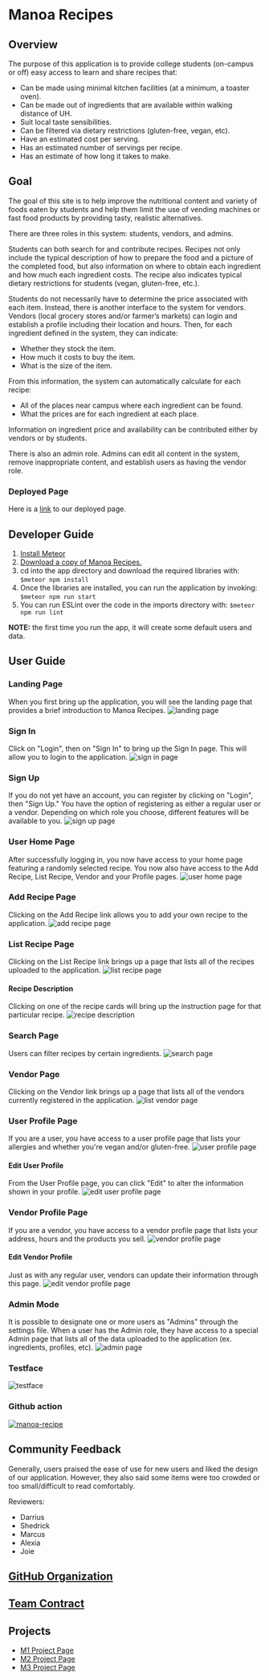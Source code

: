 # Manoa Recipes

## Overview

The purpose of this application is to provide college students (on-campus or off) easy access to learn and share recipes that:
- Can be made using minimal kitchen facilities (at a minimum, a toaster oven).
- Can be made out of ingredients that are available within walking distance of UH.
- Suit local taste sensibilities.
- Can be filtered via dietary restrictions (gluten-free, vegan, etc).
- Have an estimated cost per serving.
- Has an estimated number of servings per recipe.
- Has an estimate of how long it takes to make.

## Goal
The goal of this site is to help improve the nutritional content and variety of foods eaten by students and help them limit the use of vending machines or fast food products by providing tasty, realistic alternatives.

There are three roles in this system: students, vendors, and admins.

Students can both search for and contribute recipes. Recipes not only include the typical description of how to prepare the food and a picture of the completed food, but also information on where to obtain each ingredient and how much each ingredient costs. The recipe also indicates typical dietary restrictions for students (vegan, gluten-free, etc.).

Students do not necessarily have to determine the price associated with each item. Instead, there is another interface to the system for vendors. Vendors (local grocery stores and/or farmer’s markets) can login and establish a profile including their location and hours. Then, for each ingredient defined in the system, they can indicate:
- Whether they stock the item.
- How much it costs to buy the item.
- What is the size of the item.

From this information, the system can automatically calculate for each recipe:
- All of the places near campus where each ingredient can be found.
- What the prices are for each ingredient at each place.

Information on ingredient price and availability can be contributed either by vendors or by students.

There is also an admin role. Admins can edit all content in the system, remove inappropriate content, and establish users as having the vendor role.

### Deployed Page
Here is a [link](https://manoa-recipes.site/) to our deployed page.

## Developer Guide
1. [Install Meteor](https://docs.meteor.com/install.html)
2. [Download a copy of Manoa Recipes.](https://github.com/manoa-recipes/manoa-recipes-application)
3. cd into the app directory and download the required libraries with: ```$meteor npm install```
4. Once the libraries are installed, you can run the application by invoking: ```$meteor npm run start```
5. You can run ESLint over the code in the imports directory with: ```$meteor npm run lint```

**NOTE:** the first time you run the app, it will create some default users and data.


## User Guide
### Landing Page
When you first bring up the application, you will see the landing page that provides a brief introduction to Manoa Recipes.
![landing page](/doc/landing-page.png)

### Sign In
Click on "Login", then on "Sign In" to bring up the Sign In page.  This will allow you to login to the application. 
![sign in page](/doc/login-updated.png)

### Sign Up
If you do not yet have an account, you can register by clicking on "Login", then "Sign Up."  You have the option of registering as either a regular user or a vendor.  Depending on which role you choose, different features will be available to you.
![sign up page](/doc/signup-updated.png)

### User Home Page
After successfully logging in, you now have access to your home page featuring a randomly selected recipe.  You now also have access to the Add Recipe, List Recipe, Vendor and your Profile pages.
![user home page](/doc/user-home-page.png)

### Add Recipe Page
Clicking on the Add Recipe link allows you to add your own recipe to the application.
![add recipe page](/doc/add-recipe-page.png)

### List Recipe Page
Clicking on the List Recipe link brings up a page that lists all of the recipes uploaded to the application.
![list recipe page](/doc/list-recipes-updated.png)

#### Recipe Description
Clicking on one of the recipe cards will bring up the instruction page for that particular recipe.
![recipe description](/doc/recipe-description-page.png)

### Search Page
Users can filter recipes by certain ingredients.
![search page](/doc/search-page.png)

### Vendor Page
Clicking on the Vendor link brings up a page that lists all of the vendors currently registered in the application.
![list vendor page](/doc/list-vendors-page.png)

### User Profile Page
If you are a user, you have access to a user profile page that lists your allergies and whether you're vegan and/or gluten-free.
![user profile page](/doc/user-profile-page.png)

#### Edit User Profile
From the User Profile page, you can click "Edit" to alter the information shown in your profile.
![edit user profile page](/doc/edit-profile-page.png)

### Vendor Profile Page
If you are a vendor, you have access to a vendor profile page that lists your address, hours and the products you sell.
![vendor profile page](/doc/vendor-profile-page.png)

#### Edit Vendor Profile
Just as with any regular user, vendors can update their information through this page.
![edit vendor profile page](/doc/edit-vendor-profile.png)

### Admin Mode
It is possible to designate one or more users as "Admins" through the settings file.  When a user has the Admin role, they have access to a special Admin page that lists all of the data uploaded to the application (ex. ingredients, profiles, etc).
![admin page](/doc/admin-server-data-updated.png)

### Testface
![testface](/doc/testcafe.png)

### Github action
[![manoa-recipe](https://github.com/manoa-recipes/manoa-recipes-application/actions/workflows/ci.yml/badge.svg)](https://github.com/manoa-recipes/manoa-recipes-application/actions/workflows/ci.yml)


## Community Feedback
Generally, users praised the ease of use for new users and liked the design of our application. However, they also said some items were too crowded or too small/difficult to read comfortably.

Reviewers:
- Darrius
- Shedrick
- Marcus
- Alexia
- Joie

## [GitHub Organization](https://github.com/manoa-recipes)

## [Team Contract](https://docs.google.com/document/d/1MJt64tX4oWzQhcEswiNezfdqCrEvjX_fnbmLACwksA0/edit?usp=sharing)

## Projects
- [M1 Project Page](https://github.com/orgs/manoa-recipes/projects/4)
- [M2 Project Page](https://github.com/orgs/manoa-recipes/projects/6)
- [M3 Project Page](https://github.com/orgs/manoa-recipes/projects/7)
